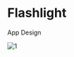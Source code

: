 # Flashlight

App Design


![1](https://user-images.githubusercontent.com/51233027/193999648-ee6b0f69-b90d-454b-8193-20aa55f2be58.jpg)

